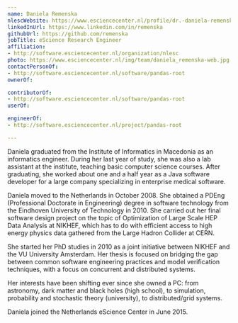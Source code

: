 ```yaml
---
name: Daniela Remenska
nlescWebsite: https://www.esciencecenter.nl/profile/dr.-daniela-remenska
linkedInUrl: https://www.linkedin.com/in/remenska
githubUrl: https://github.com/remenska
jobTitle: eScience Research Engineer
affiliation:
- http://software.esciencecenter.nl/organization/nlesc
photo: https://www.esciencecenter.nl/img/team/daniela_remenska-web.jpg
contactPersonOf:
- http://software.esciencecenter.nl/software/pandas-root
ownerOf:

contributorOf:
- http://software.esciencecenter.nl/software/pandas-root
userOf:

engineerOf: 
- http://software.esciencecenter.nl/project/pandas-root

---
```

Daniela graduated from the Institute of Informatics in Macedonia as an informatics engineer. During her last year of study, she was also a lab assistant at the institute, teaching basic computer science courses. After graduating, she worked about one and a half year as a Java software developer for a large company specializing in enterprise medical software.

Daniela moved to the Netherlands in October 2008. She obtained a PDEng (Professional Doctorate in Engineering) degree in software technology from the Eindhoven University of Technology in 2010. She carried out her final software design project on the topic of Optimization of Large Scale HEP Data Analysis at NIKHEF, which has to do with efficient access to high energy physics data gathered from the Large Hadron Collider at CERN.

She started her PhD studies in 2010 as a joint initiative between NIKHEF and the VU University Amsterdam. Her thesis is focused on bridging the gap between common software engineering practices and model verification techniques, with a focus on concurrent and distributed systems.

Her interests have been shifting ever since she owned a PC: from astronomy, dark matter and black holes (high school), to simulation, probability and stochastic theory (university), to distributed/grid systems.

Daniela joined the Netherlands eScience Center in June 2015.
